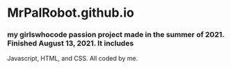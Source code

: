# MrPalRobot.github.io
### my girlswhocode passion project made in the summer of 2021. Finished August 13, 2021. It includes 
Javascript, HTML, and CSS. 
All coded by me.
